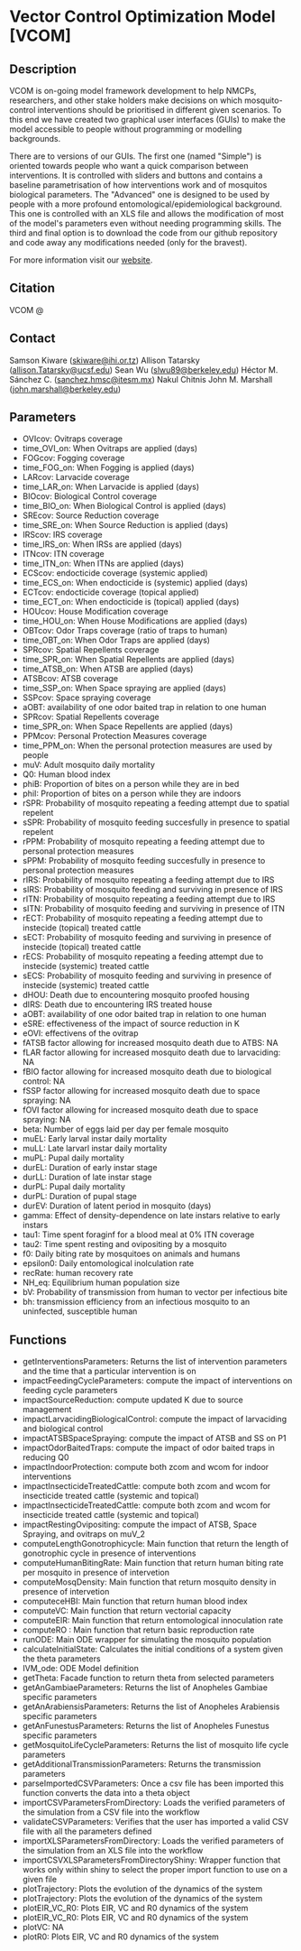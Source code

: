 # Vector Control Optimization Model [VCOM]

## Description	
VCOM is on-going model framework development to help NMCPs, researchers, and other stake holders make decisions on which mosquito-control interventions should be prioritised in different given scenarios. To this end we have created two graphical user interfaces (GUIs) to make the model accessible to people without programming or modelling backgrounds.

There are to versions of our GUIs. The first one (named "Simple") is oriented towards people who want a quick comparison between interventions. It is controlled with sliders and buttons and contains a baseline parametrisation of how interventions work and of mosquitos biological parameters. The "Advanced" one is designed to be used by people with a more profound entomological/epidemiological background. This one is controlled with an XLS file and allows the modification of most of the model's parameters even without needing programming skills. The third and final option is to download the code from our github repository and code away any modifications needed (only for the bravest).

For more information visit our <a href="http://chipdelmal.github.io/VCOM/">website</a>.

## Citation
VCOM @ 

## Contact
Samson Kiware (skiware@ihi.or.tz)
Allison Tatarsky (allison.Tatarsky@ucsf.edu)
Sean Wu (slwu89@berkeley.edu)
Héctor M. Sánchez C. (sanchez.hmsc@itesm.mx)
Nakul Chitnis
John M. Marshall (john.marshall@berkeley.edu)

## Parameters	
* OVIcov: Ovitraps coverage
* time_OVI_on: When Ovitraps are applied (days)
* FOGcov: Fogging coverage
* time_FOG_on: When Fogging is applied (days)
* LARcov: Larvacide coverage
* time_LAR_on: When Larvacide is applied (days)
* BIOcov: Biological Control coverage
* time_BIO_on: When Biological Control is applied (days)
* SREcov: Source Reduction coverage
* time_SRE_on: When Source Reduction is applied (days)
* IRScov: IRS coverage
* time_IRS_on: When IRSs are applied (days)
* ITNcov: ITN coverage
* time_ITN_on: When ITNs are applied (days)
* ECScov: endocticide coverage (systemic applied)
* time_ECS_on: When endocticide is (systemic) applied (days)
* ECTcov: endocticide coverage (topical applied)
* time_ECT_on: When endocticide is (topical) applied (days)
* HOUcov: House Modification coverage
* time_HOU_on: When House Modifications are applied (days)
* OBTcov: Odor Traps coverage (ratio of traps to human)
* time_OBT_on: When Odor Traps are applied (days)
* SPRcov: Spatial Repellents coverage
* time_SPR_on: When Spatial Repellents are applied (days)
* time_ATSB_on: When ATSB are applied (days)
* ATSBcov: ATSB coverage
* time_SSP_on: When Space spraying are applied (days)
* SSPcov: Space spraying coverage
* aOBT: availability of one odor baited trap in relation to one human
* SPRcov: Spatial Repellents coverage
* time_SPR_on: When Space Repellents are applied (days)
* PPMcov: Personal Protection Measures coverage
* time_PPM_on: When the personal protection measures are used by people
* muV: Adult mosquito daily mortality
* Q0: Human blood index
* phiB: Proportion of bites on a person while they are in bed
* phiI: Proportion of bites on a person while they are indoors
* rSPR: Probability of mosquito repeating a feeding attempt due to spatial repelent
* sSPR: Probability of mosquito feeding succesfully in presence to spatial repelent
* rPPM: Probability of mosquito repeating a feeding attempt due to personal protection measures
* sPPM: Probability of mosquito feeding succesfully in presence to personal protection measures
* rIRS: Probability of mosquito repeating a feeding attempt due to IRS
* sIRS: Probability of mosquito feeding and surviving in presence of IRS
* rITN: Probability of mosquito repeating a feeding attempt due to IRS
* sITN: Probability of mosquito feeding and surviving in presence of ITN
* rECT: Probability of mosquito repeating a feeding attempt due to instecide (topical) treated cattle
* sECT: Probability of mosquito feeding and surviving in presence of instecide (topical) treated cattle
* rECS: Probability of mosquito repeating a feeding attempt due to instecide (systemic) treated cattle
* sECS: Probability of mosquito feeding and surviving in presence of instecide (systemic) treated cattle
* dHOU: Death due to encountering mosquito proofed housing
* dIRS: Death due to encountering IRS treated house
* aOBT: availability of one odor baited trap in relation to one human
* eSRE: effectiveness of the impact of source reduction in K
* eOVI: effectivens of the ovitrap
* fATSB factor allowing for increased mosquito death due to ATBS: NA
* fLAR factor allowing for increased mosquito death due to larvaciding: NA
* fBIO factor allowing for increased mosquito death due to biological control: NA
* fSSP factor allowing for increased mosquito death due to space spraying: NA
* fOVI factor allowing for increased mosquito death due to space spraying: NA
* beta: Number of eggs laid per day per female mosquito
* muEL: Early larval instar daily mortality
* muLL: Late larvarl instar daily mortality
* muPL: Pupal daily mortality
* durEL: Duration of early instar stage
* durLL: Duration of late instar stage
* durPL: Pupal daily mortality
* durPL: Duration of pupal stage
* durEV: Duration of latent period in mosquito (days)
* gamma: Effect of density-dependence on late instars relative to early instars
* tau1: Time spent foraginf for a blood meal at 0% ITN coverage
* tau2: Time spent resting and ovipositing by a mosquito
* f0: Daily biting rate by mosquitoes on animals and humans
* epsilon0: Daily entomological inolculation rate
* recRate: human recovery rate
* NH_eq: Equilibrium human population size
* bV: Probability of transmission from human to vector per infectious bite
* bh: transmission efficiency from an infectious mosquito to an uninfected, susceptible human

## Functions	
* getInterventionsParameters: Returns the list of intervention parameters and the time that a particular intervention is on
* impactFeedingCycleParameters: compute the impact of interventions on feeding cycle parameters
* impactSourceReduction: compute updated K due to source management
* impactLarvacidingBiologicalControl: compute the impact of larvaciding and biological control
* impactATSBSpaceSpraying: compute the impact of ATSB and SS on P1
* impactOdorBaitedTraps: compute the impact of odor baited traps in reducing Q0
* impactIndoorProtection: compute both zcom and wcom for indoor interventions
* impactInsecticideTreatedCattle: compute both zcom and wcom for insecticide treated cattle (systemic and topical)
* impactInsecticideTreatedCattle: compute both zcom and wcom for insecticide treated cattle (systemic and topical)
* impactRestingOvipositing: compute the impact of ATSB, Space Spraying, and ovitraps on muV_2
* computeLengthGonotrophicycle: Main function that return the length of gonotrophic cycle in presence of interventions
* computeHumanBitingRate: Main function that return human biting rate per mosquito in presence of intervetion
* computeMosqDensity: Main function that return mosquito density in presence of intervetion
* computeceHBI: Main function that return human blood index
* computeVC: Main function that return vectorial capacity
* computeEIR: Main function that return entomological innoculation rate
* computeRO : Main function that return basic reproduction rate
* runODE: Main ODE wrapper for simulating the mosquito population
* calculateInitialState: Calculates the initial conditions of a system given the theta parameters
* IVM_ode: ODE Model definition
* getTheta: Facade function to return theta from selected parameters
* getAnGambiaeParameters: Returns the list of Anopheles Gambiae specific parameters
* getAnArabiensisParameters: Returns the list of Anopheles Arabiensis specific parameters
* getAnFunestusParameters: Returns the list of Anopheles Funestus specific parameters
* getMosquitoLifeCycleParameters: Returns the list of mosquito life cycle parameters
* getAdditionalTransmissionParameters: Returns the transmission parameters
* parseImportedCSVParameters: Once a csv file has been imported this function converts the data into a theta object
* importCSVParametersFromDirectory: Loads the verified parameters of the simulation from a CSV file into the workflow
* validateCSVParameters: Verifies that the user has imported a valid CSV file with all the parameters defined
* importXLSParametersFromDirectory: Loads the verified parameters of the simulation from an XLS file into the workflow
* importCSVXLSParametersFromDirectoryShiny: Wrapper function that works only within shiny to select the proper import function to use on a given file
* plotTrajectory: Plots the evolution of the dynamics of the system
* plotTrajectory: Plots the evolution of the dynamics of the system
* plotEIR_VC_R0: Plots EIR, VC and R0 dynamics of the system
* plotEIR_VC_R0: Plots EIR, VC and R0 dynamics of the system
* plotVC: NA
* plotR0: Plots EIR, VC and R0 dynamics of the system

